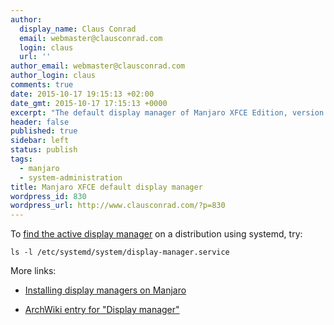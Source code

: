 ```yaml
---
author:
  display_name: Claus Conrad
  email: webmaster@clausconrad.com
  login: claus
  url: ''
author_email: webmaster@clausconrad.com
author_login: claus
comments: true
date: 2015-10-17 19:15:13 +02:00
date_gmt: 2015-10-17 17:15:13 +0000
excerpt: "The default display manager of Manjaro XFCE Edition, version 2015.09, is <a href=\"https://wiki.manjaro.org/index.php/Install_Display_Managers#LightDM\">LightDM</a>.\r\n"
header: false
published: true
sidebar: left
status: publish
tags:
  - manjaro
  - system-administration
title: Manjaro XFCE default display manager
wordpress_id: 830
wordpress_url: http://www.clausconrad.com/?p=830
---
```

To [find the active display
manager](https://wiki.archlinux.org/index.php/Display_manager#Loading_the_display_manager) on a distribution using systemd, try:

```shell
ls -l /etc/systemd/system/display-manager.service
```

More links:

* [Installing display managers on Manjaro](https://wiki.manjaro.org/index.php/Install_Display_Managers)

* [ArchWiki entry for "Display manager"](https://wiki.archlinux.org/index.php/Display_manager)
